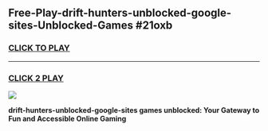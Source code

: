 
## Free-Play-drift-hunters-unblocked-google-sites-Unblocked-Games #21oxb
<h3>
<a href="https://news.freeplayer.one?title=drift-hunters-unblocked-google-sites&ref=8M">CLICK TO PLAY</a></h3>
<hr>

<h3>
<a href="https://news.freeplayer.one?title=drift-hunters-unblocked-google-sites&ref=8M">CLICK 2 PLAY</a>
  
</h3>

<a href="https://news.freeplayer.one?title=drift-hunters-unblocked-google-sites&ref=8M"><img src="https://clearcache.store/games.png"></a>


**drift-hunters-unblocked-google-sites games unblocked: Your Gateway to Fun and Accessible Online Gaming**
